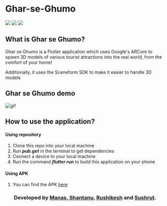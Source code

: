 # Ghar-se-Ghumo
![](https://img.shields.io/badge/-Flutter-blue?style=for-the-badge&logo=flutter) ![](https://img.shields.io/badge/Sceneform--SDK-yellow?style=for-the-badge) ![](https://img.shields.io/badge/IDE-Visual_Studio_Code-red?style=for-the-badge&logo=visual-studio-code)
## What is Ghar se Ghumo?
Ghar se Ghumo is a Flutter application which uses Google's ARCore to spawn 3D models of various tourist attractions into the real world, from the comfort of your home!

Additionally, it uses the Sceneform SDK to make it easier to handle 3D models

## Ghar se Ghumo demo
![gif](https://github.com/shantanugodbole/Ghar-se-Ghumo/blob/main/demo/demo.gif)


## How to use the application?
#### Using repository
1. Clone this repo into your local machine
2. Run **_pub.get_** in the terminal to get dependencies
3. Connect a device to your local machine
4. Run the command **_flutter run_** to build this application on your phone
#### Using APK
1. You can find the APK [here](https://drive.google.com/file/d/1EwtzGwUS00at3YlYySY72f21WFPnAiYQ/view?usp=sharing)


    
<h3 align="center"><b>Developed by <a href="https://github.com/gandhiboys">Manas</a>,<a href="https://github.com/shantanugodbole"> Shantanu</a>, <a href="https://github.com/Rushikesharande">Rushikesh</a> and <a href="https://github.com/bapojr">Sushrut</a>.</b></h3>

